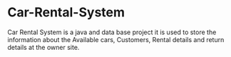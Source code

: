 # Car-Rental-System
Car Rental System is a java and data base project it is used to store the information about the  Available cars, Customers, Rental details and return details at the owner site. 
